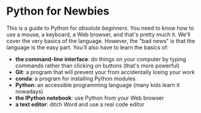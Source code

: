 Python for Newbies
==================

This is a guide to Python for *absolute beginners*. You need to know how to use a mouse, a keyboard, a Web browser, and that's pretty much it. We'll cover the very basics of the language. However, the "bad news" is that the language is the easy part. You'll also have to learn the basics of:

* **the command-line interface**: do things on your computer by typing commands rather than clicking on buttons (that's more powerful)
* **Git**: a program that will prevent your from accidentally losing your work
* **conda**: a program for installing Python modules
* **Python**: an accessible programming language (many kids learn it nowadays)
* **the IPython notebook**: use Python from your Web browser
* **a text editor**: ditch Word and use a real code editor


